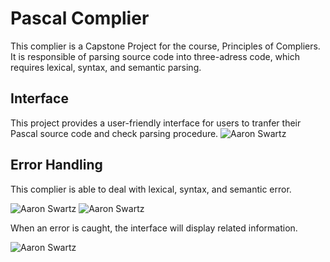# Pascal Complier
This complier is a Capstone Project for the course, Principles of Compliers. It is responsible of parsing source code into three-adress code, which requires lexical, syntax, and semantic parsing.

## Interface
This project provides a user-friendly interface for users to tranfer their Pascal source code and check parsing procedure.
![Aaron Swartz](https://raw.githubusercontent.com/t07902301/Pascal-Complier/master/Semantic%20Analysis.jpg)

## Error Handling
This complier is able to deal with lexical, syntax, and semantic error.

![Aaron Swartz](https://raw.githubusercontent.com/t07902301/Pascal-Complier/master/EH_1.jpg)
![Aaron Swartz](https://raw.githubusercontent.com/t07902301/Pascal-Complier/master/EH_2.jpg)

When an error is caught, the interface will display related information.

![Aaron Swartz](https://raw.githubusercontent.com/t07902301/Pascal-Complier/master/ErrorHandling.jpg)
